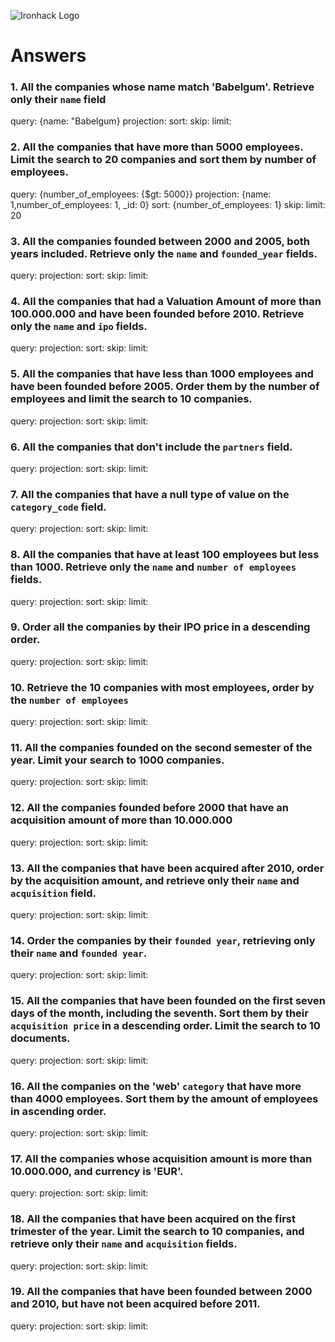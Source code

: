 ![Ironhack Logo](https://i.imgur.com/1QgrNNw.png)

# Answers

### 1. All the companies whose name match 'Babelgum'. Retrieve only their `name` field

query: {name: "Babelgum}
projection: 
sort: 
skip: 
limit: 


### 2. All the companies that have more than 5000 employees. Limit the search to 20 companies and sort them by **number of employees**.


query: {number_of_employees: {$gt: 5000}}
projection: {name: 1,number_of_employees: 1, _id: 0}
sort: {number_of_employees: 1}
skip: 
limit: 20


### 3. All the companies founded between 2000 and 2005, both years included. Retrieve only the `name` and `founded_year` fields.

query: 
projection: 
sort: 
skip: 
limit: 

### 4. All the companies that had a Valuation Amount of more than 100.000.000 and have been founded before 2010. Retrieve only the `name` and `ipo` fields.

query: 
projection: 
sort: 
skip: 
limit: 

### 5. All the companies that have less than 1000 employees and have been founded before 2005. Order them by the number of employees and limit the search to 10 companies.

query: 
projection: 
sort: 
skip: 
limit: 

### 6. All the companies that don't include the `partners` field.

query: 
projection: 
sort: 
skip: 
limit: 

### 7. All the companies that have a null type of value on the `category_code` field.

query: 
projection: 
sort: 
skip: 
limit: 

### 8. All the companies that have at least 100 employees but less than 1000. Retrieve only the `name` and `number of employees` fields.

query: 
projection: 
sort: 
skip: 
limit: 

### 9. Order all the companies by their IPO price in a descending order.

query: 
projection: 
sort: 
skip: 
limit: 

### 10. Retrieve the 10 companies with most employees, order by the `number of employees`

query: 
projection: 
sort: 
skip: 
limit: 

### 11. All the companies founded on the second semester of the year. Limit your search to 1000 companies.

query: 
projection: 
sort: 
skip: 
limit: 

### 12. All the companies founded before 2000 that have an acquisition amount of more than 10.000.000

query: 
projection: 
sort: 
skip: 
limit: 

### 13. All the companies that have been acquired after 2010, order by the acquisition amount, and retrieve only their `name` and `acquisition` field.

query: 
projection: 
sort: 
skip: 
limit: 

### 14. Order the companies by their `founded year`, retrieving only their `name` and `founded year`.

query: 
projection: 
sort: 
skip: 
limit: 

### 15. All the companies that have been founded on the first seven days of the month, including the seventh. Sort them by their `acquisition price` in a descending order. Limit the search to 10 documents.

query: 
projection: 
sort: 
skip: 
limit: 

### 16. All the companies on the 'web' `category` that have more than 4000 employees. Sort them by the amount of employees in ascending order.

query: 
projection: 
sort: 
skip: 
limit: 

### 17. All the companies whose acquisition amount is more than 10.000.000, and currency is 'EUR'.

query: 
projection: 
sort: 
skip: 
limit: 

### 18. All the companies that have been acquired on the first trimester of the year. Limit the search to 10 companies, and retrieve only their `name` and `acquisition` fields.

query: 
projection: 
sort: 
skip: 
limit: 

### 19. All the companies that have been founded between 2000 and 2010, but have not been acquired before 2011.

query: 
projection: 
sort: 
skip: 
limit: 
